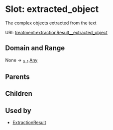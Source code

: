 
# Slot: extracted_object


The complex objects extracted from the text

URI: [treatment:extractionResult__extracted_object](http://w3id.org/ontogpt/treatments/extractionResult__extracted_object)


## Domain and Range

None &#8594;  <sub>0..1</sub> [Any](Any.md)

## Parents


## Children


## Used by

 * [ExtractionResult](ExtractionResult.md)
